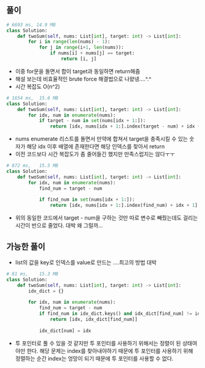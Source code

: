 ## 풀이

```python
# 6693 ms, 14.9 MB
class Solution:
    def twoSum(self, nums: List[int], target: int) -> List[int]:
        for i in range(len(nums) - 1):
            for j in range(i+1, len(nums)):
                if nums[i] + nums[j] == target:
                    return [i, j]
```

- 이중 for문을 돌면서 합이 target과 동일하면 return해줌
- 해설 보는데 비효율적인 brute force 해결법으로 나왔넹....^.^
- 시간 복잡도 O(n^2)

```python
# 1654 ms,	15.6 MB
class Solution:
    def twoSum(self, nums: List[int], target: int) -> List[int]:
        for idx, num in enumerate(nums):
            if target - num in set(nums[idx + 1:]):
                return [idx, nums[idx + 1:].index(target - num) + idx + 1]
```

- nums enumerate 리스트를 돌면서 만약에 합쳐서 target을 충족시킬 수 있는 숫자가 해당 idx 이후 배열에 존재한다면 해당 인덱스를 찾아서 return
- 이전 코드보다 시간 복잡도가 좀 줄어들긴 했지만 만족스럽지는 않다ㅜㅜ

```python
# 872 ms,	15.5 MB
class Solution:
    def twoSum(self, nums: List[int], target: int) -> List[int]:
        for idx, num in enumerate(nums):
            find_num = target - num
            
            if find_num in set(nums[idx + 1:]):
                return [idx, nums[idx + 1:].index(find_num) + idx + 1]
```

- 위의 동일한 코드에서 target - num을 구하는 것만 따로 변수로 빼줬는데도 걸리는 시간이 반으로 줄었다. 대박 왜 그럴까...

## 가능한 풀이

- list의 값을 key로 인덱스를 value로 만드는 ....최고의 방법 대박

```python
# 81 ms,	15.3 MB
class Solution:
    def twoSum(self, nums: List[int], target: int) -> List[int]:
        idx_dict = {}
        
        for idx, num in enumerate(nums):
            find_num = target - num
            if find_num in idx_dict.keys() and idx_dict[find_num] != idx:
                return [idx, idx_dict[find_num]]
            
            idx_dict[num] = idx
```

- 투 포인터로 풀 수 있을 것 같지만 투 포인터를 사용하기 위해서는 정렬이 된 상태여야만 한다. 해당 문제는 index를 찾아내야하기 때문에 투 포인터를 사용하기 위해 정렬하는 순간 index는 엉망이 되기 때문에 투 포인터를 사용할 수 없다.